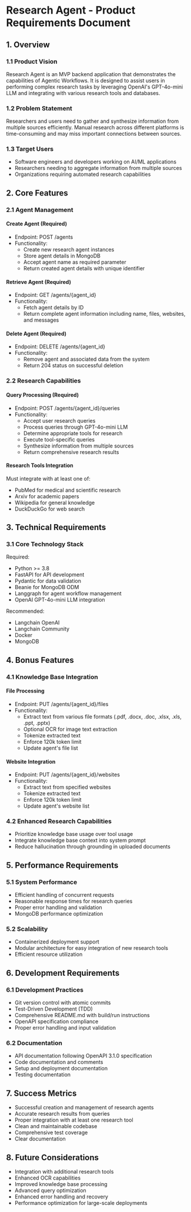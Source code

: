 # Research Agent - Product Requirements Document

## 1. Overview

### 1.1 Product Vision

Research Agent is an MVP backend application that demonstrates the capabilities of Agentic Workflows. It is designed to assist users in performing complex research tasks by leveraging OpenAI's GPT-4o-mini LLM and integrating with various research tools and databases.

### 1.2 Problem Statement

Researchers and users need to gather and synthesize information from multiple sources efficiently. Manual research across different platforms is time-consuming and may miss important connections between sources.

### 1.3 Target Users

- Software engineers and developers working on AI/ML applications
- Researchers needing to aggregate information from multiple sources
- Organizations requiring automated research capabilities

## 2. Core Features

### 2.1 Agent Management

#### Create Agent (Required)

- Endpoint: POST /agents
- Functionality:
  - Create new research agent instances
  - Store agent details in MongoDB
  - Accept agent name as required parameter
  - Return created agent details with unique identifier

#### Retrieve Agent (Required)

- Endpoint: GET /agents/{agent_id}
- Functionality:
  - Fetch agent details by ID
  - Return complete agent information including name, files, websites, and messages

#### Delete Agent (Required)

- Endpoint: DELETE /agents/{agent_id}
- Functionality:
  - Remove agent and associated data from the system
  - Return 204 status on successful deletion

### 2.2 Research Capabilities

#### Query Processing (Required)

- Endpoint: POST /agents/{agent_id}/queries
- Functionality:
  - Accept user research queries
  - Process queries through GPT-4o-mini LLM
  - Determine appropriate tools for research
  - Execute tool-specific queries
  - Synthesize information from multiple sources
  - Return comprehensive research results

#### Research Tools Integration

Must integrate with at least one of:

- PubMed for medical and scientific research
- Arxiv for academic papers
- Wikipedia for general knowledge
- DuckDuckGo for web search

## 3. Technical Requirements

### 3.1 Core Technology Stack

Required:

- Python >= 3.8
- FastAPI for API development
- Pydantic for data validation
- Beanie for MongoDB ODM
- Langgraph for agent workflow management
- OpenAI GPT-4o-mini LLM integration

Recommended:

- Langchain OpenAI
- Langchain Community
- Docker
- MongoDB

## 4. Bonus Features

### 4.1 Knowledge Base Integration

#### File Processing

- Endpoint: PUT /agents/{agent_id}/files
- Functionality:
  - Extract text from various file formats (.pdf, .docx, .doc, .xlsx, .xls, .ppt, .pptx)
  - Optional OCR for image text extraction
  - Tokenize extracted text
  - Enforce 120k token limit
  - Update agent's file list

#### Website Integration

- Endpoint: PUT /agents/{agent_id}/websites
- Functionality:
  - Extract text from specified websites
  - Tokenize extracted text
  - Enforce 120k token limit
  - Update agent's website list

### 4.2 Enhanced Research Capabilities

- Prioritize knowledge base usage over tool usage
- Integrate knowledge base context into system prompt
- Reduce hallucination through grounding in uploaded documents

## 5. Performance Requirements

### 5.1 System Performance

- Efficient handling of concurrent requests
- Reasonable response times for research queries
- Proper error handling and validation
- MongoDB performance optimization

### 5.2 Scalability

- Containerized deployment support
- Modular architecture for easy integration of new research tools
- Efficient resource utilization

## 6. Development Requirements

### 6.1 Development Practices

- Git version control with atomic commits
- Test-Driven Development (TDD)
- Comprehensive README.md with build/run instructions
- OpenAPI specification compliance
- Proper error handling and input validation

### 6.2 Documentation

- API documentation following OpenAPI 3.1.0 specification
- Code documentation and comments
- Setup and deployment documentation
- Testing documentation

## 7. Success Metrics

- Successful creation and management of research agents
- Accurate research results from queries
- Proper integration with at least one research tool
- Clean and maintainable codebase
- Comprehensive test coverage
- Clear documentation

## 8. Future Considerations

- Integration with additional research tools
- Enhanced OCR capabilities
- Improved knowledge base processing
- Advanced query optimization
- Enhanced error handling and recovery
- Performance optimization for large-scale deployments

